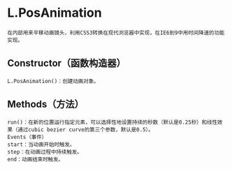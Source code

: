 #   L.PosAnimation
    在内部用来平移动画镜头，利用CSS3转换在现代浏览器中实现，在IE6到9中用时间降速的功能实现。
##  Constructor（函数构造器）
    L.PosAnimation()：创建动画对象。
##  Methods（方法）
    run()：在新的位置运行指定元素，可以选择性地设置持续的秒数（默认是0.25秒）和线性效果（通过cubic bezier curve的第三个参数，默认是0.5）。
    Events（事件）
    start：当动画开始时触发。
    step：在动画过程中持续触发。
    end：动画结束时触发。